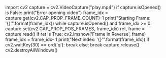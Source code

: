 import cv2
 capture = cv2.VideoCapture("play.mp4")
 if capture.isOpened() is False:
 print("Error opening video")
 frame_idx = capture.get(cv2.CAP_PROP_FRAME_COUNT)-1
 print("Starting Frame: '{}'".format(frame_idx))
 while capture.isOpened() and frame_idx >= 0:
 capture.set(cv2.CAP_PROP_POS_FRAMES, frame_idx)
 ret, frame = capture.read()
 if ret is True:
 cv2.imshow('Frame in Reverse', frame)
 frame_idx = frame_idx- 1
 print("Next index: '{}'".format(frame_idx))
 if cv2.waitKey(30) == ord('q'):
 break
 else:
 break
 capture.release()
 cv2.destroyAllWindows()
